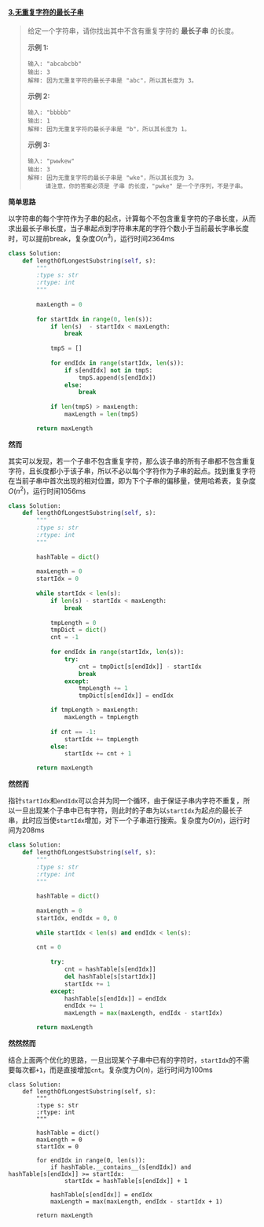 #### [3.无重复字符的最长子串](https://leetcode-cn.com/problems/longest-substring-without-repeating-characters/)

> 给定一个字符串，请你找出其中不含有重复字符的 **最长子串** 的长度。
>
> **示例 1:**
>
> ```
> 输入: "abcabcbb"
> 输出: 3 
> 解释: 因为无重复字符的最长子串是 "abc"，所以其长度为 3。
> ```
>
> **示例 2:**
>
> ```
> 输入: "bbbbb"
> 输出: 1
> 解释: 因为无重复字符的最长子串是 "b"，所以其长度为 1。
> ```
>
> **示例 3:**
>
> ```
> 输入: "pwwkew"
> 输出: 3
> 解释: 因为无重复字符的最长子串是 "wke"，所以其长度为 3。
>      请注意，你的答案必须是 子串 的长度，"pwke" 是一个子序列，不是子串。
> ```

**简单思路**

以字符串的每个字符作为子串的起点，计算每个不包含重复字符的子串长度，从而求出最长子串长度，当子串起点到字符串末尾的字符个数小于当前最长字串长度时，可以提前break，复杂度$O(n^3)$，运行时间2364ms

```python
class Solution:
    def lengthOfLongestSubstring(self, s):
        """
        :type s: str
        :rtype: int
        """
        
        maxLength = 0
        
        for startIdx in range(0, len(s)):
            if len(s)  - startIdx < maxLength:
                break
            
            tmpS = []
            
            for endIdx in range(startIdx, len(s)):
                if s[endIdx] not in tmpS:
                    tmpS.append(s[endIdx])
                else:
                    break
            
            if len(tmpS) > maxLength:
                maxLength = len(tmpS)

        return maxLength
```

**然而**

其实可以发现，若一个子串不包含重复字符，那么该子串的所有子串都不包含重复字符，且长度都小于该子串，所以不必以每个字符作为子串的起点。找到重复字符在当前子串中首次出现的相对位置，即为下个子串的偏移量，使用哈希表，复杂度$O(n^2)$，运行时间1056ms

```python
class Solution:
    def lengthOfLongestSubstring(self, s):
        """
        :type s: str
        :rtype: int
        """
        
        hashTable = dict()
         
        maxLength = 0
        startIdx = 0
        
        while startIdx < len(s):
            if len(s) - startIdx < maxLength:
                break
            
            tmpLength = 0
            tmpDict = dict()
            cnt = -1
            
            for endIdx in range(startIdx, len(s)):
                try:
                    cnt = tmpDict[s[endIdx]] - startIdx
                    break
                except:
                    tmpLength += 1
                    tmpDict[s[endIdx]] = endIdx

            if tmpLength > maxLength:
                maxLength = tmpLength
            
            if cnt == -1:
                startIdx += tmpLength
            else:
                startIdx += cnt + 1

        return maxLength
```

**然然而**

指针```startIdx```和```endIdx```可以合并为同一个循环，由于保证子串内字符不重复，所以一旦出现某个子串中已有字符，则此时的子串为以```startIdx```为起点的最长子串，此时应当使```startIdx```增加，对下一个子串进行搜索。复杂度为$O(n)$，运行时间为208ms

```python
class Solution:
    def lengthOfLongestSubstring(self, s):
        """
        :type s: str
        :rtype: int
        """
        
        hashTable = dict()
         
        maxLength = 0
        startIdx, endIdx = 0, 0
        
        while startIdx < len(s) and endIdx < len(s):
           
        cnt = 0
            
            try:
                cnt = hashTable[s[endIdx]]
                del hashTable[s[startIdx]]
                startIdx += 1
            except:
                hashTable[s[endIdx]] = endIdx
                endIdx += 1
                maxLength = max(maxLength, endIdx - startIdx)  

        return maxLength
```

**然然然而**

结合上面两个优化的思路，一旦出现某个子串中已有的字符时，```startIdx```的不需要每次都```+1```，而是直接增加```cnt```。复杂度为$O(n)$，运行时间为100ms

```
class Solution:
    def lengthOfLongestSubstring(self, s):
        """
        :type s: str
        :rtype: int
        """
        
        hashTable = dict()
        maxLength = 0
        startIdx = 0
        
        for endIdx in range(0, len(s)):           
            if hashTable.__contains__(s[endIdx]) and hashTable[s[endIdx]] >= startIdx:
                startIdx = hashTable[s[endIdx]] + 1

            hashTable[s[endIdx]] = endIdx
            maxLength = max(maxLength, endIdx - startIdx + 1)  

        return maxLength
```

